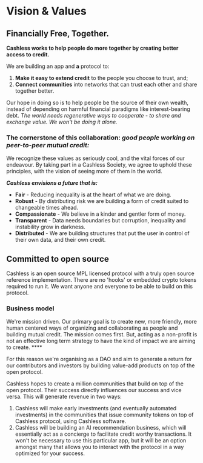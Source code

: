 # Vision & Values

## Financially Free, Together.

**Cashless works to help people do more together by creating better access to credit.**  
  
We are building an app and **a** protocol to:

1. **Make it easy to extend credit** to the people you choose to trust, and;
2. **Connect communities** into networks that can trust each other and share together better.

Our hope in doing so is to help people be the source of their own wealth, instead of depending on harmful financial paradigms like interest-bearing debt. _The world needs regenerative ways to cooperate - to share and exchange value. We won't be doing it alone._

### **The cornerstone of this collaboration:** _**good people working on peer-to-peer mutual credit:**_

We recognize these values as seriously cool, and the vital forces of our endeavour. By taking part in a Cashless Society, we agree to uphold these principles, with the vision of seeing more of them in the world.

_**Cashless envisions a future that is:**_

* **Fair** - Reducing inequality is at the heart of what we are doing.
* **Robust** - By distributing risk we are building a form of credit suited to changeable times ahead.
* **Compassionate** - We believe in a kinder and gentler form of money.
* **Transparent** - Data needs boundaries but corruption, inequality and instability grow in darkness.
* **Distributed** - We are building structures that put the user in control of their own data, and their own credit.

## Committed to open source

Cashless is an open source MPL licensed protocol with a truly open source reference implementation. There are no 'hooks' or embedded crypto tokens required to run it. We want anyone and everyone to be able to build on this protocol. 

### **Business model**

We're mission driven. Our primary goal is to create new, more friendly, more human centered ways of organizing and collaborating as people and building mutual credit. The mission comes first. But, acting as a non-profit is not an effective long term strategy to have the kind of impact we are aiming to create. ****

For this reason we're organising as a DAO and aim to generate a return for our contributors and investors by building value-add products on top of the open protocol.

Cashless hopes to create a million communities that build on top of the open protocol. Their success directly influences our success and vice versa. This will generate revenue in two ways:

1. Cashless will make early investments \(and eventually automated investments\) in the communities that issue community tokens on top of Cashless protocol, using Cashless software. 
2. Cashless will be building an AI recommendation business, which will essentially act as a concierge to facilitate credit worthy transactions. It won't be necessary to use this particular app, but it will be an option amongst many that allows you to interact with the protocol in a way optimized for your success.



